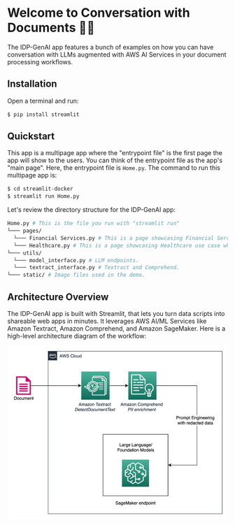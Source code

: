# Welcome to Conversation with Documents 📄💬

The IDP-GenAI app features a bunch of examples on how you can have conversation with LLMs augmented with AWS AI Services in your document processing workflows.


## Installation

Open a terminal and run:

```bash
$ pip install streamlit
```

## Quickstart

This app is a multipage app where the "entrypoint file" is the first page the app will show to the users. You can think of the entrypoint file as the app's "main page". Here, the entrypoint file is ```Home.py```. The command to run this multipage app is:

```bash
$ cd streamlit-docker
$ streamlit run Home.py
```

Let's review the directory structure for the IDP-GenAI app:

```bash
Home.py # This is the file you run with "streamlit run"
└─── pages/
  └─── Financial Services.py # This is a page showcasing Financial Services use case.
  └─── Healthcare.py # This is a page showcasing Healthcare use case which is still WIP.
└─── utils/
  └─── model_interface.py # LLM endpoints.
  └─── textract_interface.py # Textract and Comprehend.
└─── static/ # Image files used in the demo.
```

## Architecture Overview

The IDP-GenAI app is built with Streamlit, that lets you turn data scripts into shareable web apps in minutes. It leverages AWS AI/ML Services like Amazon Textract, Amazon Comprehend, and Amazon SageMaker. Here is a high-level architecture diagram of the workflow:

![idp-genai-arch](./images/idp-genai-arch.png)
